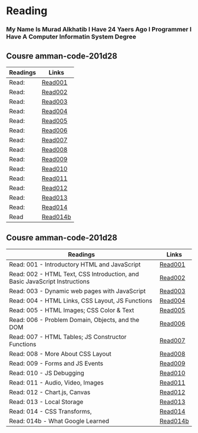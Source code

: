 # Reading
### My Name Is Murad Alkhatib I Have 24 Yaers Ago I Programmer I Have A Computer Informatin System Degree


## Cousre amman-code-201d28
| Readings |      Links  | 
|----------|-------------|
| Read:    | [Read001](#) | 
| Read:    | [Read002](#)  |  
| Read:    | [Read003](#) |
| Read:    | [Read004](#) |
| Read:    | [Read005](#) |
| Read:    | [Read006](#) |
| Read:    | [Read007](#) |
| Read:    | [Read008](#) |
| Read:    | [Read009](#) |
| Read:    | [Read010](#) |
| Read:    | [Read011](#) |
| Read:    | [Read012](#) |
| Read:    | [Read013](#) |
| Read:    | [Read014](#) |
| Read     | [Read014b](#) |
 





## Cousre amman-code-201d28
| Readings |      Links  | 
|----------|-------------|
| Read: 001 - Introductory HTML and JavaScript |  [Read001](Read001) | 
| Read: 002 -  HTML Text, CSS Introduction, and Basic JavaScript Instructions | [Read002](Read002)  |  
| Read: 003 - Dynamic web pages with JavaScript | [Read003](Read003) |
| Read: 004 - HTML Links, CSS Layout, JS Functions | [Read004](Read004) |
| Read: 005 - HTML Images; CSS Color & Text | [Read005](Read005) |
| Read: 006 - Problem Domain, Objects, and the DOM | [Read006](Read006) |
| Read: 007 - HTML Tables; JS Constructor Functions | [Read007](Read007) |
| Read: 008 - More About CSS Layout | [Read008](Read008) |
| Read: 009 - Forms and JS Events | [Read009](Read009) |
| Read: 010 - JS Debugging        | [Read010](Read010) |
| Read: 011 - Audio, Video, Images     | [Read011](Read011) |
| Read: 012 -  Chart.js, Canvas        | [Read012](Read012) |
| Read: 013 -   Local Storage          | [Read013](Read013) |
| Read: 014 -   CSS Transforms,        | [Read014](Read014) |
| Read: 014b -  What Google Learned    | [Read014b](Read014b) |
 



